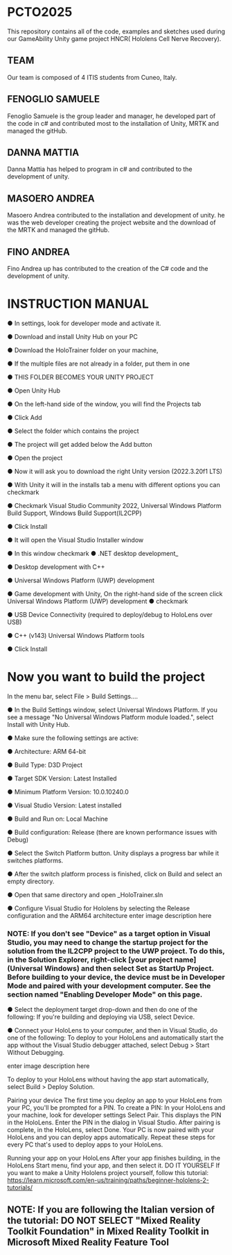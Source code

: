 # PCTO2025

This repository contains all of the code, examples and sketches used during our GameAbility Unity game project HNCR( Hololens Cell Nerve Recovery).

## TEAM

Our team is composed of 4 ITIS students from Cuneo, Italy.

## FENOGLIO SAMUELE

Fenoglio Samuele is the group leader and manager, he developed part of the code in c# and contributed most to the installation of Unity, MRTK and managed the gitHub.

## DANNA MATTIA

Danna Mattia has helped to program in c# and contributed to the development of unity.

## MASOERO ANDREA

Masoero Andrea contributed to the installation and development of unity. he was the web developer creating the project website and the download of the MRTK and managed the gitHub.

## FINO ANDREA

Fino Andrea up has contributed to the creation of the C# code and the development of unity.



# INSTRUCTION MANUAL

● In settings, look for developer mode and activate it.

● Download and install Unity Hub on your PC

● Download the HoloTrainer folder on your machine,

● If the multiple files are not already in a folder, put them in one 

● THIS FOLDER BECOMES YOUR UNITY PROJECT

● Open Unity Hub

● On the left-hand side of the window, you will find the Projects tab

● Click Add

● Select the folder which contains the project

● The project will get added below the Add button

● Open the project

● Now it will ask you to download the right Unity version (2022.3.20f1 LTS)

● With Unity it will in the installs tab a menu with different options you can checkmark

● Checkmark Visual Studio Community 2022, Universal Windows Platform Build Support, Windows Build Support(IL2CPP)

● Click Install

● It will open the Visual Studio Installer window

● In this window checkmark ● .NET desktop development_

● Desktop development with C++

● Universal Windows Platform (UWP) development

● Game development with Unity, On the right-hand side of the screen click Universal Windows Platform (UWP) development
● checkmark 

● USB Device Connectivity (required to deploy/debug to HoloLens over USB)

● C++ (v143) Universal Windows Platform tools

● Click Install

# Now you want to build the project
In the menu bar, select File > Build Settings....

● In the Build Settings window, select Universal Windows Platform. If you see a message "No Universal Windows Platform module loaded.", select Install with Unity Hub.

● Make sure the following settings are active:

● Architecture: ARM 64-bit

● Build Type: D3D Project

● Target SDK Version: Latest Installed

● Minimum Platform Version: 10.0.10240.0

● Visual Studio Version: Latest installed

● Build and Run on: Local Machine

● Build configuration: Release (there are known performance issues with Debug)

● Select the Switch Platform button. Unity displays a progress bar while it switches platforms.

● After the switch platform process is finished, click on Build and select an empty directory.

● Open that same directory and open _HoloTrainer.sln

● Configure Visual Studio for Hololens by selecting the Release configuration and the ARM64 architecture enter image description here

### NOTE: If you don't see "Device" as a target option in Visual Studio, you may need to change the startup project for the solution from the IL2CPP project to the UWP project. To do this, in the Solution Explorer, right-click [your project name](Universal Windows) and then select Set as StartUp Project. Before building to your device, the device must be in Developer Mode and paired with your development computer. See the section named "Enabling Developer Mode" on this page.

● Select the deployment target drop-down and then do one of the following: If you're building and deploying via USB, select Device.

● Connect your HoloLens to your computer, and then in Visual Studio, do one of the following:
To deploy to your HoloLens and automatically start the app without the Visual Studio debugger attached, select Debug > Start Without Debugging.

enter image description here

To deploy to your HoloLens without having the app start automatically, select Build > Deploy Solution.

Pairing your device The first time you deploy an app to your HoloLens from your PC, you'll be prompted for a PIN. To create a PIN:
In your HoloLens and your machine, look for developer settings Select Pair. This displays the PIN in the HoloLens. Enter the PIN in the dialog in Visual Studio. After pairing is complete, in the HoloLens, select Done. Your PC is now paired with your HoloLens and you can deploy apps automatically. Repeat these steps for every PC that's used to deploy apps to your HoloLens.

Running your app on your HoloLens After your app finishes building, in the HoloLens Start menu, find your app, and then select it.
DO IT YOURSELF
If you want to make a Unity Hololens project yourself, follow this tutorial: https://learn.microsoft.com/en-us/training/paths/beginner-hololens-2-tutorials/

## NOTE: If you are following the Italian version of the tutorial: DO NOT SELECT "Mixed Reality Toolkit Foundation" in Mixed Reality Toolkit in Microsoft Mixed Reality Feature Tool
